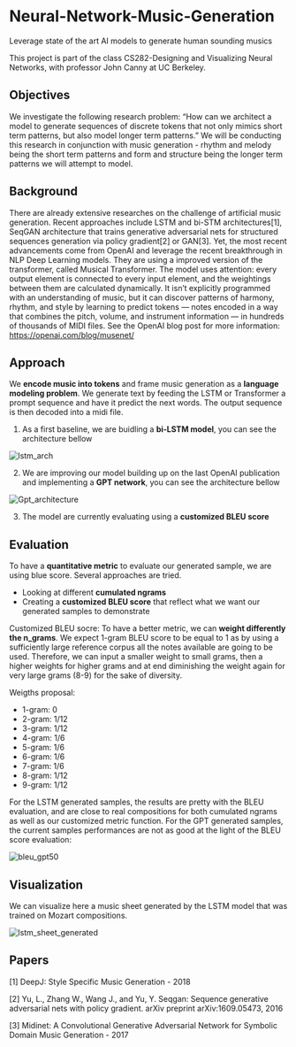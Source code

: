 # Neural-Network-Music-Generation
Leverage state of the art AI models to generate human sounding musics

This project is part of the class CS282-Designing and Visualizing Neural Networks, with professor John Canny at UC Berkeley.

## Objectives

We investigate the following research problem: “How can we architect a model to generate sequences of discrete tokens that not only mimics short term patterns, but also model longer term patterns.” We will be conducting this research in conjunction with music generation - rhythm and melody being the short term patterns and form and structure being the longer term patterns we will attempt to model.


## Background

There are already extensive researches on the challenge of artificial music generation. Recent approaches include LSTM and bi-STM architectures[1], SeqGAN architecture that trains generative adversarial nets for structured sequences generation via policy gradient[2] or GAN[3]. Yet, the most recent advancements come from OpenAI and leverage the recent breakthrough in NLP Deep Learning models. They are using a improved version of the transformer, called Musical Transformer. The model uses attention: every output element is connected to every input element, and the weightings between them are calculated dynamically. It isn’t explicitly programmed with an understanding of music, but it can discover patterns of harmony, rhythm, and style by learning to predict tokens — notes encoded in a way that combines the pitch, volume, and instrument information — in hundreds of thousands of MIDI files. See the OpenAI blog post for more information: https://openai.com/blog/musenet/



## Approach

We **encode music into tokens** and frame music generation as a **language modeling problem**. We generate text by feeding the LSTM or Transformer a prompt sequence and have it predict the next words. The output sequence is then decoded into a midi file.

1. As a first baseline, we are buidling a **bi-LSTM model**, you can see the architecture bellow

![lstm_arch](https://user-images.githubusercontent.com/38164557/57252531-30f2af80-7001-11e9-9ee2-42c81eb5aba3.PNG)

2. We are improving our model building up on the last OpenAI publication and implementing a **GPT network**, you can see the architecture bellow

![Gpt_architecture](https://user-images.githubusercontent.com/38164557/57252470-030d6b00-7001-11e9-9623-34db7a6bcf13.jpg)

3. The model are currently evaluating using a **customized BLEU score**

## Evaluation

To have a **quantitative metric** to evaluate our generated sample, we are using blue score. Several approaches are tried. 
- Looking at different **cumulated ngrams**
- Creating a **customized BLEU score** that reflect what we want our generated samples to demonstrate

Customized BLEU socre:
To have a better metric, we can **weight differently the n_grams**. We expect 1-gram BLEU score to be equal to 1 as by using a sufficiently large reference corpus all the notes available are going to be used. Therefore, we can input a smaller weight to small grams, then a higher weights for higher grams and at end diminishing the weight again for very large grams (8-9) for the sake of diversity.

Weigths proposal:
- 1-gram: 0
- 2-gram: 1/12
- 3-gram: 1/12
- 4-gram: 1/6
- 5-gram: 1/6
- 6-gram: 1/6
- 7-gram: 1/6
- 8-gram: 1/12
- 9-gram: 1/12

For the LSTM generated samples, the results are pretty with the BLEU evaluation, and are close to real compositions for both cumulated ngrams as well as our customized metric function. For the GPT generated samples, the current samples performances are not as good at the light of the BLEU score evaluation:

![bleu_gpt50](https://user-images.githubusercontent.com/38164557/57184874-24dae680-6e77-11e9-8a59-b77a73771964.png)


## Visualization

We can visualize here a music sheet generated by the LSTM model that was trained on Mozart compositions. 

![lstm_sheet_generated](https://user-images.githubusercontent.com/38164557/57489941-7d8df300-726c-11e9-8946-caf2b11c4688.JPG)


## Papers

[1] DeepJ: Style Specific Music Generation - 2018

[2] Yu, L., Zhang W., Wang J., and Yu, Y. Seqgan: Sequence generative adversarial nets with policy gradient. arXiv preprint arXiv:1609.05473, 2016

[3] Midinet: A Convolutional Generative Adversarial Network for Symbolic Domain Music Generation - 2017
